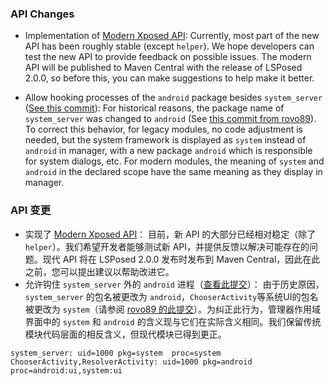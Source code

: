 ### API Changes
* Implementation of [Modern Xposed API](https://github.com/LSPosed/LSPosed/wiki/Develop-Xposed-Modules-Using-Modern-Xposed-API):
Currently, most part of the new API has been roughly stable (except `helper`). We hope developers can test the new API to provide feedback on possible issues. The modern API will be published to Maven Central with the release of LSPosed 2.0.0, so before this, you can make suggestions to help make it better.

* Allow hooking processes of the `android` package besides `system_server` ([See this commit](https://github.com/LSPosed/LSPosed/commit/6f6c4b67d736e96a61f89b5db22c2e9bbde19461)): For historical reasons, the package name of `system_server` was changed to `android` (See [this commit from rovo89](https://github.com/rovo89/XposedBridge/commit/6b49688c929a7768f3113b4c65b429c7a7032afa)). To correct this behavior, for legacy modules, no code adjustment is needed, but the system framework is displayed as `system` instead of `android` in manager, with a new package `android` which is responsible for system dialogs, etc. For modern modules, the meaning of `system` and `android` in the declared scope have the same meaning as they display in manager.

### API 变更
* 实现了 [Modern Xposed API](https://github.com/LSPosed/LSPosed/wiki/Develop-Xposed-Modules-Using-Modern-Xposed-API)：
目前，新 API 的大部分已经相对稳定（除了 `helper`）。我们希望开发者能够测试新 API，并提供反馈以解决可能存在的问题。现代 API 将在 LSPosed 2.0.0 发布时发布到 Maven Central，因此在此之前，您可以提出建议以帮助改进它。
* 允许钩住 `system_server` 外的 `android` 进程（[查看此提交](https://github.com/LSPosed/LSPosed/commit/6f6c4b67d736e96a61f89b5db22c2e9bbde19461)）：
由于历史原因，`system_server` 的包名被更改为 `android`，`ChooserActivity`等系统UI的包名被更改为 `system`（请参阅 [rovo89 的此提交](https://github.com/rovo89/XposedBridge/commit/6b49688c929a7768f3113b4c65b429c7a7032afa)）。为纠正此行为，管理器作用域界面中的 `system` 和 `android` 的含义现与它们在实际含义相同。我们保留传统模块代码层面的相反含义，但现代模块已得到更正。

```text
system_server: uid=1000 pkg=system  proc=system
ChooserActivity,ResolverActivity: uid=1000 pkg=android proc=android:ui,system:ui
```
